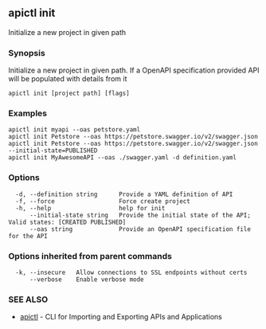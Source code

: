 ## apictl init

Initialize a new project in given path

### Synopsis

Initialize a new project in given path. If a OpenAPI specification provided API will be populated with details from it

```
apictl init [project path] [flags]
```

### Examples

```
apictl init myapi --oas petstore.yaml
apictl init Petstore --oas https://petstore.swagger.io/v2/swagger.json
apictl init Petstore --oas https://petstore.swagger.io/v2/swagger.json --initial-state=PUBLISHED
apictl init MyAwesomeAPI --oas ./swagger.yaml -d definition.yaml
```

### Options

```
  -d, --definition string      Provide a YAML definition of API
  -f, --force                  Force create project
  -h, --help                   help for init
      --initial-state string   Provide the initial state of the API; Valid states: [CREATED PUBLISHED]
      --oas string             Provide an OpenAPI specification file for the API
```

### Options inherited from parent commands

```
  -k, --insecure   Allow connections to SSL endpoints without certs
      --verbose    Enable verbose mode
```

### SEE ALSO

* [apictl](apictl.md)	 - CLI for Importing and Exporting APIs and Applications

